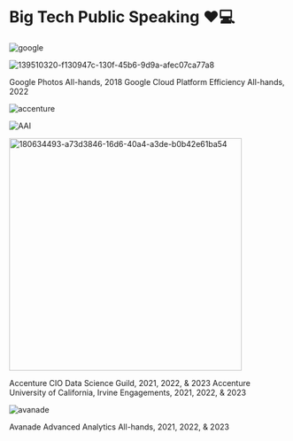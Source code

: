 # Big Tech Public Speaking ❤️💻
![google](https://user-images.githubusercontent.com/19508013/231303535-926f9ad2-4ca0-40d9-92d1-b43f27510533.png)

![139510320-f130947c-130f-45b6-9d9a-afec07ca77a8](https://user-images.githubusercontent.com/19508013/231303503-64ec2bf9-9c24-4f22-874d-b06babb9b6af.jpeg)

Google Photos All-hands, 2018
Google Cloud Platform Efficiency All-hands, 2022

![accenture](https://user-images.githubusercontent.com/19508013/231303572-253c4714-675c-4de9-9d99-48d5df1342e5.jpeg)

![AAI](https://user-images.githubusercontent.com/19508013/231303578-d3bfbc48-01af-4446-8f77-0e00edeee051.png)

<img width="420" alt="180634493-a73d3846-16d6-40a4-a3de-b0b42e61ba54" src="https://user-images.githubusercontent.com/19508013/231304560-e377a70d-d1e0-477c-bf8c-aabf1b6c9876.png">

Accenture CIO Data Science Guild, 2021, 2022, & 2023
Accenture University of California, Irvine  Engagements, 2021, 2022, & 2023 

![avanade](https://user-images.githubusercontent.com/19508013/231303683-3fe673ad-da86-45d4-a4df-a64f9b251e32.png)

Avanade Advanced Analytics All-hands, 2021, 2022, & 2023

